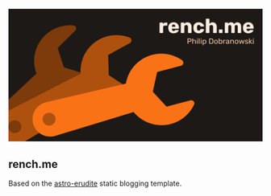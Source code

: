 ![Showcase Card](/public/static/twitter-card.png)

## rench.me

Based on the [astro-erudite](https://github.com/jktrn/astro-erudite) static blogging template.

